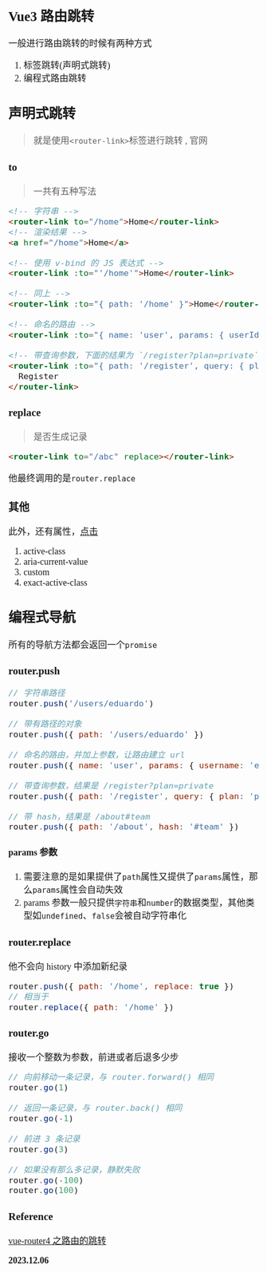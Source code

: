 <font size=4 face='楷体'>

## Vue3 路由跳转

一般进行路由跳转的时候有两种方式

1.  标签跳转(声明式跳转)
2.  编程式路由跳转

## 声明式跳转

> 就是使用`<router-link>`标签进行跳转 , 官网

### to

> 一共有五种写法

```html
<!-- 字符串 -->
<router-link to="/home">Home</router-link>
<!-- 渲染结果 -->
<a href="/home">Home</a>

<!-- 使用 v-bind 的 JS 表达式 -->
<router-link :to="'/home'">Home</router-link>

<!-- 同上 -->
<router-link :to="{ path: '/home' }">Home</router-link>

<!-- 命名的路由 -->
<router-link :to="{ name: 'user', params: { userId: '123' }}">User</router-link>

<!-- 带查询参数，下面的结果为 `/register?plan=private` -->
<router-link :to="{ path: '/register', query: { plan: 'private' }}">
  Register
</router-link>
```

### replace

> 是否生成记录

```html
<router-link to="/abc" replace></router-link>
```

他最终调用的是`router.replace`

### 其他

此外，还有属性，[点击](https://router.vuejs.org/zh/api/#to)

1.  active-class
2.  aria-current-value
3.  custom
4.  exact-active-class

## 编程式导航

所有的导航方法都会返回一个`promise`

### router.push

```js
// 字符串路径
router.push('/users/eduardo')

// 带有路径的对象
router.push({ path: '/users/eduardo' })

// 命名的路由，并加上参数，让路由建立 url
router.push({ name: 'user', params: { username: 'eduardo' } })

// 带查询参数，结果是 /register?plan=private
router.push({ path: '/register', query: { plan: 'private' } })

// 带 hash，结果是 /about#team
router.push({ path: '/about', hash: '#team' })
```

#### params 参数

1.  需要注意的是如果提供了`path`属性又提供了`params`属性，那么`params`属性会自动失效
2.  params 参数一般只提供`字符串`和`number`的数据类型，其他类型如`undefined`、`false`会被自动字符串化

### router.replace

他不会向 history 中添加新纪录

```js
router.push({ path: '/home', replace: true })
// 相当于
router.replace({ path: '/home' })
```

### router.go

接收一个整数为参数，前进或者后退多少步

```js
// 向前移动一条记录，与 router.forward() 相同
router.go(1)

// 返回一条记录，与 router.back() 相同
router.go(-1)

// 前进 3 条记录
router.go(3)

// 如果没有那么多记录，静默失败
router.go(-100)
router.go(100)
```

### Reference

[vue-router4 之路由的跳转](https://blog.csdn.net/youhebuke225/article/details/125450373)

**2023.12.06**
